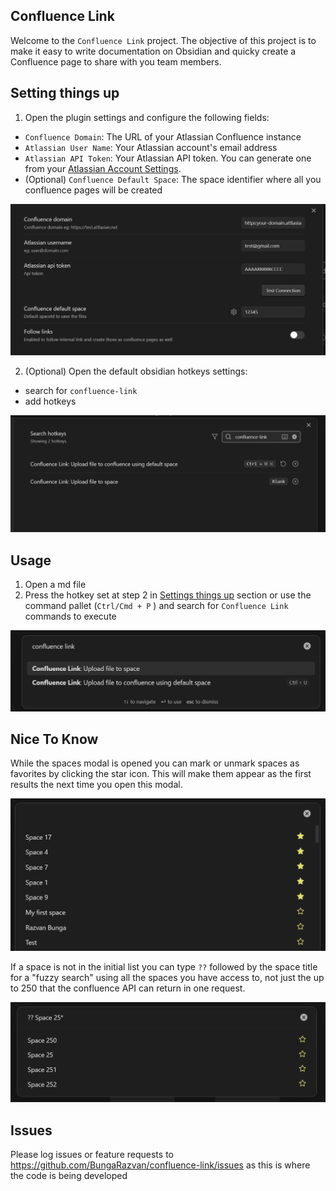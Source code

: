 ## Confluence Link

Welcome to the `Confluence Link` project. The objective of this project is to make it easy to write documentation on Obsidian and quicky create a Confluence page to share with you team members.

## Setting things up

1. Open the plugin settings and configure the following fields:

-   `Confluence Domain`: The URL of your Atlassian Confluence instance
-   `Atlassian User Name`: Your Atlassian account's email address
-   `Atlassian API Token`: Your Atlassian API token. You can generate one from your [Atlassian Account Settings](https://id.atlassian.com/manage-profile/security/api-tokens).
-   (Optional) `Confluence Default Space`: The space identifier where all you confluence pages will be created

![Settings](./images/settings_tab.png)

2. (Optional) Open the default obsidian hotkeys settings:

-   search for `confluence-link`
-   add hotkeys

![Hotkeys](./images/hotkeys.png)

## Usage

1. Open a md file
2. Press the hotkey set at step 2 in [Settings things up](#Setting-things-up) section or use the command pallet (`Ctrl/Cmd + P` ) and search for `Confluence Link` commands to execute

![Commands](./images/commands.png)

## Nice To Know

While the spaces modal is opened you can mark or unmark spaces as favorites by clicking the star icon. This will make them appear as the first results the next time you open this modal.

![Favorite_Spaces](./images/fav_spaces.png)

If a space is not in the initial list you can type `??` followed by the space title for a "fuzzy search" using all the spaces you have access to, not just the up to 250 that the confluence API can return in one request.

![Search](./images/search_spaces.png)

## Issues

Please log issues or feature requests to https://github.com/BungaRazvan/confluence-link/issues as this is where the code is being developed

